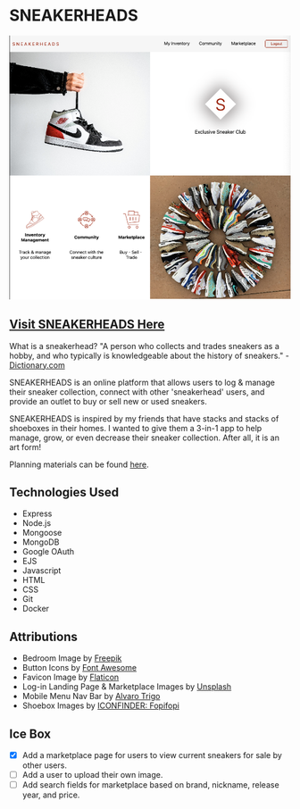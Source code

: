 # SNEAKERHEADS
![sneakerheads screenshot](/public/assets/images/sneakerheads.png)

## [Visit SNEAKERHEADS Here](https://sneakerheads.fly.dev/)
What is a sneakerhead? "A person who collects and trades sneakers as a hobby, and who typically is knowledgeable about the history of sneakers." - [Dictionary.com](https://www.dictionary.com/browse/sneakerhead#:~:text=noun%20Slang.,ANSWER%20THESE%20COMMON%20GRAMMAR%20DEBATES%3F)

SNEAKERHEADS is an online platform that allows users to log & manage their sneaker collection, connect with other 'sneakerhead' users, and provide an outlet to buy or sell new or used sneakers. 

SNEAKERHEADS is inspired by my friends that have stacks and stacks of shoeboxes in their homes. I wanted to give them a 3-in-1 app to help manage, grow, or even decrease their sneaker collection. After all, it is an art form! 

Planning materials can be found [here](https://trello.com/b/zgSVJvGE/sneakerheads).

## Technologies Used
* Express
* Node.js
* Mongoose
* MongoDB
* Google OAuth
* EJS
* Javascript
* HTML
* CSS
* Git
* Docker

## Attributions
* Bedroom Image by [Freepik](https://www.freepik.com/free-photo/rubber-fig-gray-room_4100641.htm#query=empty%20wall&position=29&from_view=keyword&track=ais)
* Button Icons by [Font Awesome](https://fontawesome.com/)
* Favicon Image by [Flaticon](https://www.flaticon.com/free-icon/sneakers_2589903?term=sneaker&related_id=2589904&origin=search)
* Log-in Landing Page & Marketplace Images by [Unsplash](https://unsplash.com/)
* Mobile Menu Nav Bar by [Alvaro Trigo](https://alvarotrigo.com/blog/hamburger-menu-css/)
* Shoebox Images by [ICONFINDER: Fopifopi](https://www.iconfinder.com/iconsets/shoes-box)

## Ice Box
- [X] Add a marketplace page for users to view current sneakers for sale by other users.
- [ ] Add a user to upload their own image.
- [ ] Add search fields for marketplace based on brand, nickname, release year, and price.